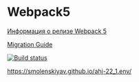 # Webpack5

[Информация о релизе Webpack 5](https://webpack.js.org/blog/2020-10-10-webpack-5-release/)

[Migration Guide](https://webpack.js.org/migrate/5/)

[![Build status](https://ci.appveyor.com/api/projects/status/4r1g2ki8mnbxgpdo?svg=true)](https://ci.appveyor.com/project/SmolenskiyAV/ahj-22-1-env)

https://smolenskiyav.github.io/ahj-22_1.env/
